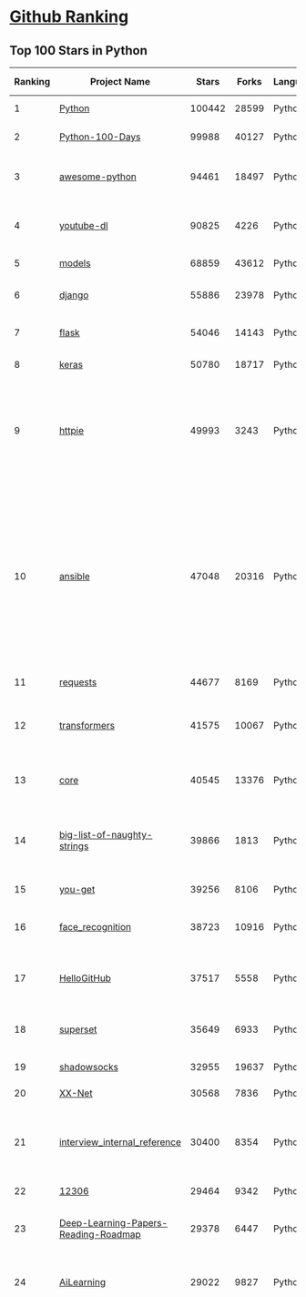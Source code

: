 [Github Ranking](../README.md)
==========

## Top 100 Stars in Python

| Ranking | Project Name | Stars | Forks | Language | Open Issues | Description | Last Commit |
| ------- | ------------ | ----- | ----- | -------- | ----------- | ----------- | ----------- |
| 1 | [Python](https://github.com/TheAlgorithms/Python) | 100442 | 28599 | Python | 45 | All Algorithms implemented in Python | 2021-02-28T18:07:03Z |
| 2 | [Python-100-Days](https://github.com/jackfrued/Python-100-Days) | 99988 | 40127 | Python | 540 | Python - 100天从新手到大师 | 2021-02-15T04:29:29Z |
| 3 | [awesome-python](https://github.com/vinta/awesome-python) | 94461 | 18497 | Python | 134 | A curated list of awesome Python frameworks, libraries, software and resources | 2021-02-25T14:54:19Z |
| 4 | [youtube-dl](https://github.com/ytdl-org/youtube-dl) | 90825 | 4226 | Python | 3940 | Command-line program to download videos from YouTube.com and other video sites | 2021-02-28T22:45:54Z |
| 5 | [models](https://github.com/tensorflow/models) | 68859 | 43612 | Python | 1096 | Models and examples built with TensorFlow | 2021-02-28T10:46:24Z |
| 6 | [django](https://github.com/django/django) | 55886 | 23978 | Python | 167 | The Web framework for perfectionists with deadlines. | 2021-03-01T01:02:15Z |
| 7 | [flask](https://github.com/pallets/flask) | 54046 | 14143 | Python | 26 | The Python micro framework for building web applications. | 2021-02-28T22:49:48Z |
| 8 | [keras](https://github.com/keras-team/keras) | 50780 | 18717 | Python | 3215 | Deep Learning for humans | 2021-02-26T19:03:23Z |
| 9 | [httpie](https://github.com/httpie/httpie) | 49993 | 3243 | Python | 141 | As easy as /aitch-tee-tee-pie/ 🥧 Modern, user-friendly command-line HTTP client for the API era. JSON support, colors, sessions, downloads, plugins & more. https://twitter.com/httpie | 2021-02-27T16:54:56Z |
| 10 | [ansible](https://github.com/ansible/ansible) | 47048 | 20316 | Python | 1895 | Ansible is a radically simple IT automation platform that makes your applications and systems easier to deploy and maintain. Automate everything from code deployment to network configuration to cloud management, in a language that approaches plain English, using SSH, with no agents to install on remote systems. https://docs.ansible.com. | 2021-03-01T00:58:03Z |
| 11 | [requests](https://github.com/psf/requests) | 44677 | 8169 | Python | 313 | A simple, yet elegant HTTP library. | 2021-02-24T17:19:48Z |
| 12 | [transformers](https://github.com/huggingface/transformers) | 41575 | 10067 | Python | 702 | 🤗Transformers: State-of-the-art Natural Language Processing for Pytorch and TensorFlow 2.0. | 2021-02-28T18:44:17Z |
| 13 | [core](https://github.com/home-assistant/core) | 40545 | 13376 | Python | 1593 | :house_with_garden: Open source home automation that puts local control and privacy first | 2021-03-01T02:55:43Z |
| 14 | [big-list-of-naughty-strings](https://github.com/minimaxir/big-list-of-naughty-strings) | 39866 | 1813 | Python | 74 | The Big List of Naughty Strings is a list of strings which have a high probability of causing issues when used as user-input data. | 2021-02-22T01:19:23Z |
| 15 | [you-get](https://github.com/soimort/you-get) | 39256 | 8106 | Python | 352 | :arrow_double_down: Dumb downloader that scrapes the web | 2021-02-17T13:17:23Z |
| 16 | [face_recognition](https://github.com/ageitgey/face_recognition) | 38723 | 10916 | Python | 588 | The world's simplest facial recognition api for Python and the command line | 2021-02-14T15:50:55Z |
| 17 | [HelloGitHub](https://github.com/521xueweihan/HelloGitHub) | 37517 | 5558 | Python | 3 | :octocat: Find pearls on open-source seashore 分享 GitHub 上有趣、入门级的开源项目 | 2021-03-01T00:35:49Z |
| 18 | [superset](https://github.com/apache/superset) | 35649 | 6933 | Python | 735 | Apache Superset is a Data Visualization and Data Exploration Platform | 2021-03-01T02:44:38Z |
| 19 | [shadowsocks](https://github.com/shadowsocks/shadowsocks) | 32955 | 19637 | Python | 447 | None | 2021-02-28T20:39:55Z |
| 20 | [XX-Net](https://github.com/XX-net/XX-Net) | 30568 | 7836 | Python | 7690 | A proxy tool to bypass GFW. | 2021-01-20T11:06:31Z |
| 21 | [interview_internal_reference](https://github.com/0voice/interview_internal_reference) | 30400 | 8354 | Python | 23 | 2021年最新总结，阿里，腾讯，百度，美团，头条等技术面试题目，以及答案，专家出题人分析汇总。 | 2021-02-24T02:53:16Z |
| 22 | [12306](https://github.com/testerSunshine/12306) | 29464 | 9342 | Python | 258 | 12306智能刷票，订票 | 2021-01-11T03:52:27Z |
| 23 | [Deep-Learning-Papers-Reading-Roadmap](https://github.com/floodsung/Deep-Learning-Papers-Reading-Roadmap) | 29378 | 6447 | Python | 83 | Deep Learning papers reading roadmap for anyone who are eager to learn this amazing tech! | 2021-02-01T15:08:16Z |
| 24 | [AiLearning](https://github.com/apachecn/AiLearning) | 29022 | 9827 | Python | 33 | AiLearning: 机器学习 - MachineLearning - ML、深度学习 - DeepLearning - DL、自然语言处理 NLP | 2021-01-20T16:02:37Z |
| 25 | [funNLP](https://github.com/fighting41love/funNLP) | 28906 | 8570 | Python | 13 | 中英文敏感词、语言检测、中外手机/电话归属地/运营商查询、名字推断性别、手机号抽取、身份证抽取、邮箱抽取、中日文人名库、中文缩写库、拆字词典、词汇情感值、停用词、反动词表、暴恐词表、繁简体转换、英文模拟中文发音、汪峰歌词生成器、职业名称词库、同义词库、反义词库、否定词库、汽车品牌词库、汽车零件词库、连续英文切割、各种中文词向量、公司名字大全、古诗词库、IT词库、财经词库、成语词库、地名词库、历史名人词库、诗词词库、医学词库、饮食词库、法律词库、汽车词库、动物词库、中文聊天语料、中文谣言数据、百度中文问答数据集、句子相似度匹配算法集合、bert资源、文本生成&摘要相关工具、cocoNLP信息抽取工具、国内电话号码正则匹配、清华大学XLORE:中英文跨语言百科知识图谱、清华大学人工智能技术系列报告、自然语言生成、NLU太难了系列、自动对联数据及机器人、用户名黑名单列表、罪名法务名词及分类模型、微信公众号语料、cs224n深度学习自然语言处理课程、中文手写汉字识别、中文自然语言处理 语料/数据集、变量命名神器、分词语料库+代码、任务型对话英文数据集、ASR 语音数据集 + 基于深度学习的中文语音识别系统、笑声检测器、Microsoft多语言数字/单位/如日期时间识别包、中华新华字典数据库及api(包括常用歇后语、成语、词语和汉字)、文档图谱自动生成、SpaCy 中文模型、Common Voice语音识别数据集新版、神经网络关系抽取、基于bert的命名实体识别、关键词(Keyphrase)抽取包pke、基于医疗领域知识图谱的问答系统、基于依存句法与语义角色标注的事件三元组抽取、依存句法分析4万句高质量标注数据、cnocr：用来做中文OCR的Python3包、中文人物关系知识图谱项目、中文nlp竞赛项目及代码汇总、中文字符数据、speech-aligner: 从“人声语音”及其“语言文本”产生音素级别时间对齐标注的工具、AmpliGraph: 知识图谱表示学习(Python)库：知识图谱概念链接预测、Scattertext 文本可视化(python)、语言/知识表示工具：BERT & ERNIE、中文对比英文自然语言处理NLP的区别综述、Synonyms中文近义词工具包、HarvestText领域自适应文本挖掘工具（新词发现-情感分析-实体链接等）、word2word：(Python)方便易用的多语言词-词对集：62种语言/3,564个多语言对、语音识别语料生成工具：从具有音频/字幕的在线视频创建自动语音识别(ASR)语料库、构建医疗实体识别的模型（包含词典和语料标注）、单文档非监督的关键词抽取、Kashgari中使用gpt-2语言模型、开源的金融投资数据提取工具、文本自动摘要库TextTeaser: 仅支持英文、人民日报语料处理工具集、一些关于自然语言的基本模型、基于14W歌曲知识库的问答尝试--功能包括歌词接龙and已知歌词找歌曲以及歌曲歌手歌词三角关系的问答、基于Siamese bilstm模型的相似句子判定模型并提供训练数据集和测试数据集、用Transformer编解码模型实现的根据Hacker News文章标题自动生成评论、用BERT进行序列标记和文本分类的模板代码、LitBank：NLP数据集——支持自然语言处理和计算人文学科任务的100部带标记英文小说语料、百度开源的基准信息抽取系统、虚假新闻数据集、Facebook: LAMA语言模型分析，提供Transformer-XL/BERT/ELMo/GPT预训练语言模型的统一访问接口、CommonsenseQA：面向常识的英文QA挑战、中文知识图谱资料、数据及工具、各大公司内部里大牛分享的技术文档 PDF 或者 PPT、自然语言生成SQL语句（英文）、中文NLP数据增强（EDA）工具、英文NLP数据增强工具 、基于医药知识图谱的智能问答系统、京东商品知识图谱、基于mongodb存储的军事领域知识图谱问答项目、基于远监督的中文关系抽取、语音情感分析、中文ULMFiT-情感分析-文本分类-语料及模型、一个拍照做题程序、世界各国大规模人名库、一个利用有趣中文语料库 qingyun 训练出来的中文聊天机器人、中文聊天机器人seqGAN、省市区镇行政区划数据带拼音标注、教育行业新闻语料库包含自动文摘功能、开放了对话机器人-知识图谱-语义理解-自然语言处理工具及数据、中文知识图谱：基于百度百科中文页面-抽取三元组信息-构建中文知识图谱、masr: 中文语音识别-提供预训练模型-高识别率、Python音频数据增广库、中文全词覆盖BERT及两份阅读理解数据、ConvLab：开源多域端到端对话系统平台、中文自然语言处理数据集、基于最新版本rasa搭建的对话系统、基于TensorFlow和BERT的管道式实体及关系抽取、一个小型的证券知识图谱/知识库、复盘所有NLP比赛的TOP方案、OpenCLaP：多领域开源中文预训练语言模型仓库、UER：基于不同语料+编码器+目标任务的中文预训练模型仓库、中文自然语言处理向量合集、基于金融-司法领域(兼有闲聊性质)的聊天机器人、g2pC：基于上下文的汉语读音自动标记模块、Zincbase 知识图谱构建工具包、诗歌质量评价/细粒度情感诗歌语料库、快速转化「中文数字」和「阿拉伯数字」、百度知道问答语料库、基于知识图谱的问答系统、jieba_fast 加速版的jieba、正则表达式教程、中文阅读理解数据集、基于BERT等最新语言模型的抽取式摘要提取、Python利用深度学习进行文本摘要的综合指南、知识图谱深度学习相关资料整理、维基大规模平行文本语料、StanfordNLP 0.2.0：纯Python版自然语言处理包、NeuralNLP-NeuralClassifier：腾讯开源深度学习文本分类工具、端到端的封闭域对话系统、中文命名实体识别：NeuroNER vs. BertNER、新闻事件线索抽取、2019年百度的三元组抽取比赛：“科学空间队”源码、基于依存句法的开放域文本知识三元组抽取和知识库构建、中文的GPT2训练代码、ML-NLP - 机器学习(Machine Learning)NLP面试中常考到的知识点和代码实现、nlp4han:中文自然语言处理工具集(断句/分词/词性标注/组块/句法分析/语义分析/NER/N元语法/HMM/代词消解/情感分析/拼写检查、XLM：Facebook的跨语言预训练语言模型、用基于BERT的微调和特征提取方法来进行知识图谱百度百科人物词条属性抽取、中文自然语言处理相关的开放任务-数据集-当前最佳结果、CoupletAI - 基于CNN+Bi-LSTM+Attention 的自动对对联系统、抽象知识图谱、MiningZhiDaoQACorpus - 580万百度知道问答数据挖掘项目、brat rapid annotation tool: 序列标注工具、大规模中文知识图谱数据：1.4亿实体、数据增强在机器翻译及其他nlp任务中的应用及效果、allennlp阅读理解:支持多种数据和模型、PDF表格数据提取工具 、 Graphbrain：AI开源软件库和科研工具，目的是促进自动意义提取和文本理解以及知识的探索和推断、简历自动筛选系统、基于命名实体识别的简历自动摘要、中文语言理解测评基准，包括代表性的数据集&基准模型&语料库&排行榜、树洞 OCR 文字识别 、从包含表格的扫描图片中识别表格和文字、语声迁移、Python口语自然语言处理工具集(英文)、 similarity：相似度计算工具包，java编写、海量中文预训练ALBERT模型 、Transformers 2.0 、基于大规模音频数据集Audioset的音频增强 、Poplar：网页版自然语言标注工具、图片文字去除，可用于漫画翻译 、186种语言的数字叫法库、Amazon发布基于知识的人-人开放领域对话数据集 、中文文本纠错模块代码、繁简体转换 、 Python实现的多种文本可读性评价指标、类似于人名/地名/组织机构名的命名体识别数据集 、东南大学《知识图谱》研究生课程(资料)、. 英文拼写检查库 、 wwsearch是企业微信后台自研的全文检索引擎、CHAMELEON：深度学习新闻推荐系统元架构 、 8篇论文梳理BERT相关模型进展与反思、DocSearch：免费文档搜索引擎、 LIDA：轻量交互式对话标注工具 、aili - the fastest in-memory index in the East 东半球最快并发索引 、知识图谱车音工作项目、自然语言生成资源大全 、中日韩分词库mecab的Python接口库、中文文本摘要/关键词提取、汉字字符特征提取器 (featurizer)，提取汉字的特征（发音特征、字形特征）用做深度学习的特征、中文生成任务基准测评 、中文缩写数据集、中文任务基准测评 - 代表性的数据集-基准(预训练)模型-语料库-baseline-工具包-排行榜、PySS3：面向可解释AI的SS3文本分类器机器可视化工具 、中文NLP数据集列表、COPE - 格律诗编辑程序、doccano：基于网页的开源协同多语言文本标注工具 、PreNLP：自然语言预处理库、简单的简历解析器，用来从简历中提取关键信息、用于中文闲聊的GPT2模型：GPT2-chitchat、基于检索聊天机器人多轮响应选择相关资源列表(Leaderboards、Datasets、Papers)、(Colab)抽象文本摘要实现集锦(教程 、词语拼音数据、高效模糊搜索工具、NLP数据增广资源集、微软对话机器人框架 、 GitHub Typo Corpus：大规模GitHub多语言拼写错误/语法错误数据集、TextCluster：短文本聚类预处理模块 Short text cluster、面向语音识别的中文文本规范化、BLINK：最先进的实体链接库、BertPunc：基于BERT的最先进标点修复模型、Tokenizer：快速、可定制的文本词条化库、中文语言理解测评基准，包括代表性的数据集、基准(预训练)模型、语料库、排行榜、spaCy 医学文本挖掘与信息提取 、 NLP任务示例项目代码集、 python拼写检查库、chatbot-list - 行业内关于智能客服、聊天机器人的应用和架构、算法分享和介绍、语音质量评价指标(MOSNet, BSSEval, STOI, PESQ, SRMR)、 用138GB语料训练的法文RoBERTa预训练语言模型 、BERT-NER-Pytorch：三种不同模式的BERT中文NER实验、无道词典 - 有道词典的命令行版本，支持英汉互查和在线查询、2019年NLP亮点回顾、 Chinese medical dialogue data 中文医疗对话数据集 、最好的汉字数字(中文数字)-阿拉伯数字转换工具、 基于百科知识库的中文词语多词义/义项获取与特定句子词语语义消歧、awesome-nlp-sentiment-analysis - 情感分析、情绪原因识别、评价对象和评价词抽取、LineFlow：面向所有深度学习框架的NLP数据高效加载器、中文医学NLP公开资源整理 、MedQuAD：(英文)医学问答数据集、将自然语言数字串解析转换为整数和浮点数、Transfer Learning in Natural Language Processing (NLP) 、面向语音识别的中文/英文发音辞典、Tokenizers：注重性能与多功能性的最先进分词器、CLUENER 细粒度命名实体识别 Fine Grained Named Entity Recognition、 基于BERT的中文命名实体识别、中文谣言数据库、NLP数据集/基准任务大列表、nlp相关的一些论文及代码, 包括主题模型、词向量(Word Embedding)、命名实体识别(NER)、文本分类(Text Classificatin)、文本生成(Text Generation)、文本相似性(Text Similarity)计算等，涉及到各种与nlp相关的算法，基于keras和tensorflow 、Python文本挖掘/NLP实战示例、 Blackstone：面向非结构化法律文本的spaCy pipeline和NLP模型通过同义词替换实现文本“变脸” 、中文 预训练 ELECTREA 模型: 基于对抗学习 pretrain Chinese Model 、albert-chinese-ner - 用预训练语言模型ALBERT做中文NER 、基于GPT2的特定主题文本生成/文本增广、开源预训练语言模型合集、多语言句向量包、编码、标记和实现：一种可控高效的文本生成方法、 英文脏话大列表 、attnvis：GPT2、BERT等transformer语言模型注意力交互可视化、CoVoST：Facebook发布的多语种语音-文本翻译语料库，包括11种语言(法语、德语、荷兰语、俄语、西班牙语、意大利语、土耳其语、波斯语、瑞典语、蒙古语和中文)的语音、文字转录及英文译文、Jiagu自然语言处理工具 - 以BiLSTM等模型为基础，提供知识图谱关系抽取 中文分词 词性标注 命名实体识别 情感分析 新词发现 关键词 文本摘要 文本聚类等功能、用unet实现对文档表格的自动检测，表格重建、NLP事件提取文献资源列表 、 金融领域自然语言处理研究资源大列表、CLUEDatasetSearch - 中英文NLP数据集：搜索所有中文NLP数据集，附常用英文NLP数据集 、medical_NER - 中文医学知识图谱命名实体识别 、(哈佛)讲因果推理的免费书、知识图谱相关学习资料/数据集/工具资源大列表、Forte：灵活强大的自然语言处理pipeline工具集 、Python字符串相似性算法库、PyLaia：面向手写文档分析的深度学习工具包、TextFooler：针对文本分类/推理的对抗文本生成模块、Haystack：灵活、强大的可扩展问答(QA)框架、中文关键短语抽取工具 | 2020-12-22T20:11:33Z |
| 26 | [localstack](https://github.com/localstack/localstack) | 28808 | 2270 | Python | 254 | 💻  A fully functional local AWS cloud stack. Develop and test your cloud & Serverless apps offline! | 2021-02-28T22:12:57Z |
| 27 | [pandas](https://github.com/pandas-dev/pandas) | 28663 | 11923 | Python | 3656 | Flexible and powerful data analysis / manipulation library for Python, providing labeled data structures similar to R data.frame objects, statistical functions, and much more | 2021-03-01T01:41:59Z |
| 28 | [certbot](https://github.com/certbot/certbot) | 27752 | 3052 | Python | 578 | Certbot is EFF's tool to obtain certs from Let's Encrypt and (optionally) auto-enable HTTPS on your server.  It can also act as a client for any other CA that uses the ACME protocol. | 2021-02-28T09:14:42Z |
| 29 | [sentry](https://github.com/getsentry/sentry) | 27424 | 3079 | Python | 295 | Sentry is cross-platform application monitoring, with a focus on error reporting. | 2021-02-28T19:54:46Z |
| 30 | [wtfpython](https://github.com/satwikkansal/wtfpython) | 26047 | 2189 | Python | 49 | What the f*ck Python? 😱 | 2021-02-25T07:13:24Z |
| 31 | [jieba](https://github.com/fxsjy/jieba) | 25590 | 6121 | Python | 598 | 结巴中文分词 | 2020-12-05T18:32:32Z |
| 32 | [rich](https://github.com/willmcgugan/rich) | 23660 | 693 | Python | 11 | Rich is a Python library for rich text and beautiful formatting in the terminal. | 2021-02-28T10:43:38Z |
| 33 | [cheat.sh](https://github.com/chubin/cheat.sh) | 23634 | 1194 | Python | 85 | the only cheat sheet you need | 2021-02-28T17:26:58Z |
| 34 | [YouCompleteMe](https://github.com/ycm-core/YouCompleteMe) | 22558 | 2611 | Python | 34 | A code-completion engine for Vim | 2021-02-23T10:48:56Z |
| 35 | [linux-insides](https://github.com/0xAX/linux-insides) | 22403 | 2549 | Python | 43 | A little bit about a linux kernel | 2021-02-27T07:28:31Z |
| 36 | [PayloadsAllTheThings](https://github.com/swisskyrepo/PayloadsAllTheThings) | 22385 | 6574 | Python | 9 | A list of useful payloads and bypass for Web Application Security and Pentest/CTF | 2021-02-26T15:37:41Z |
| 37 | [HanLP](https://github.com/hankcs/HanLP) | 22162 | 5941 | Python | 4 | 中文分词 词性标注 命名实体识别 依存句法分析 语义依存分析 新词发现 关键词短语提取 自动摘要 文本分类聚类 拼音简繁转换 自然语言处理 | 2021-02-28T17:39:25Z |
| 38 | [interactive-coding-challenges](https://github.com/donnemartin/interactive-coding-challenges) | 21982 | 3496 | Python | 58 | 120+ interactive Python coding interview challenges (algorithms and data structures).  Includes Anki flashcards. | 2020-12-11T15:29:16Z |
| 39 | [compose](https://github.com/docker/compose) | 21962 | 3649 | Python | 482 | Define and run multi-container applications with Docker | 2021-02-26T09:40:03Z |
| 40 | [pipenv](https://github.com/pypa/pipenv) | 21582 | 1600 | Python | 504 |  Python Development Workflow for Humans. | 2021-02-18T09:05:53Z |
| 41 | [ItChat](https://github.com/littlecodersh/ItChat) | 21231 | 4980 | Python | 231 | A complete and graceful API for Wechat. 微信个人号接口、微信机器人及命令行微信，三十行即可自定义个人号机器人。 | 2021-02-28T15:51:27Z |
| 42 | [airflow](https://github.com/apache/airflow) | 20604 | 8073 | Python | 1004 | Apache Airflow - A platform to programmatically author, schedule, and monitor workflows | 2021-03-01T02:32:26Z |
| 43 | [django-rest-framework](https://github.com/encode/django-rest-framework) | 20367 | 5570 | Python | 372 | Web APIs for Django. 🎸 | 2021-02-28T17:22:57Z |
| 44 | [python-cheatsheet](https://github.com/gto76/python-cheatsheet) | 20345 | 3847 | Python | 23 | Comprehensive Python Cheatsheet | 2021-02-26T15:03:19Z |
| 45 | [d2l-zh](https://github.com/d2l-ai/d2l-zh) | 20164 | 5167 | Python | 1 | 《动手学深度学习》：面向中文读者、能运行、可讨论。中英文版被全球175所大学采用教学。 | 2021-03-01T02:21:03Z |
| 46 | [tornado](https://github.com/tornadoweb/tornado) | 19822 | 5332 | Python | 220 | Tornado is a Python web framework and asynchronous networking library, originally developed at FriendFeed. | 2021-02-25T08:20:45Z |
| 47 | [pytorch-tutorial](https://github.com/yunjey/pytorch-tutorial) | 19794 | 6276 | Python | 75 | PyTorch Tutorial for Deep Learning Researchers | 2020-12-21T07:28:47Z |
| 48 | [black](https://github.com/psf/black) | 19741 | 1268 | Python | 421 | The uncompromising Python code formatter | 2021-02-28T21:13:55Z |
| 49 | [spaCy](https://github.com/explosion/spaCy) | 19697 | 3320 | Python | 108 | 💫 Industrial-strength Natural Language Processing (NLP) in Python | 2021-02-28T01:32:48Z |
| 50 | [ML-From-Scratch](https://github.com/eriklindernoren/ML-From-Scratch) | 19510 | 3750 | Python | 37 | Machine Learning From Scratch. Bare bones NumPy implementations of machine learning models and algorithms with a focus on accessibility. Aims to cover everything from linear regression to deep learning. | 2020-12-21T21:14:19Z |
| 51 | [sqlmap](https://github.com/sqlmapproject/sqlmap) | 19455 | 4196 | Python | 42 | Automatic SQL injection and database takeover tool | 2021-02-25T11:19:13Z |
| 52 | [algorithms](https://github.com/keon/algorithms) | 18798 | 3861 | Python | 150 | Minimal examples of data structures and algorithms in Python | 2021-02-09T04:53:57Z |
| 53 | [python-fire](https://github.com/google/python-fire) | 18713 | 1129 | Python | 94 | Python Fire is a library for automatically generating command line interfaces (CLIs) from absolutely any Python object. | 2021-02-28T17:53:33Z |
| 54 | [redash](https://github.com/getredash/redash) | 18291 | 3147 | Python | 599 | Make Your Company Data Driven. Connect to any data source, easily visualize, dashboard and share your data. | 2021-02-28T08:35:22Z |
| 55 | [algo](https://github.com/wangzheng0822/algo) | 17992 | 5827 | Python | 131 | 数据结构和算法必知必会的50个代码实现 | 2021-02-12T18:32:58Z |
| 56 | [glances](https://github.com/nicolargo/glances) | 17927 | 1174 | Python | 194 | Glances an Eye on your system. A top/htop alternative for GNU/Linux, BSD, Mac OS and Windows operating systems. | 2021-02-28T09:21:27Z |
| 57 | [NLP-progress](https://github.com/sebastianruder/NLP-progress) | 17878 | 3062 | Python | 27 | Repository to track the progress in Natural Language Processing (NLP), including the datasets and the current state-of-the-art for the most common NLP tasks. | 2021-02-20T12:45:04Z |
| 58 | [macOS-Security-and-Privacy-Guide](https://github.com/drduh/macOS-Security-and-Privacy-Guide) | 17761 | 1249 | Python | 7 | Guide to securing and improving privacy on macOS | 2020-11-11T19:58:48Z |
| 59 | [hosts](https://github.com/StevenBlack/hosts) | 17319 | 1548 | Python | 31 | Consolidating and extending hosts files from several well-curated sources. You can optionally pick extensions to block pornography, social media, and other categories. | 2021-02-28T19:28:03Z |
| 60 | [celery](https://github.com/celery/celery) | 16782 | 3954 | Python | 491 | Distributed Task Queue (development branch) | 2021-02-28T14:51:32Z |
| 61 | [numpy](https://github.com/numpy/numpy) | 16404 | 5300 | Python | 2243 | The fundamental package for scientific computing with Python. | 2021-02-28T23:12:43Z |
| 62 | [magenta](https://github.com/magenta/magenta) | 16338 | 3353 | Python | 301 | Magenta: Music and Art Generation with Machine Intelligence | 2021-02-18T16:24:31Z |
| 63 | [spleeter](https://github.com/deezer/spleeter) | 15684 | 1610 | Python | 81 | Deezer source separation library including pretrained models. | 2021-02-26T11:07:53Z |
| 64 | [TensorFlow-Course](https://github.com/instillai/TensorFlow-Course) | 15476 | 3128 | Python | 2 | :satellite: Simple and ready-to-use tutorials for TensorFlow  | 2020-12-21T21:15:27Z |
| 65 | [locust](https://github.com/locustio/locust) | 15469 | 2057 | Python | 51 | Scalable user load testing tool written in Python | 2021-02-26T11:15:15Z |
| 66 | [CheatSheetSeries](https://github.com/OWASP/CheatSheetSeries) | 15442 | 2243 | Python | 41 | The OWASP Cheat Sheet Series was created to provide a concise collection of high value information on specific application security topics. | 2021-02-25T10:33:45Z |
| 67 | [jumpserver](https://github.com/jumpserver/jumpserver) | 15311 | 4101 | Python | 145 | JumpServer 是全球首款开源的堡垒机，是符合 4A 的专业运维安全审计系统。 | 2021-02-28T12:15:56Z |
| 68 | [bitcoinbook](https://github.com/bitcoinbook/bitcoinbook) | 15223 | 4269 | Python | 84 | Mastering Bitcoin 2nd Edition - Programming the Open Blockchain | 2021-02-28T04:38:42Z |
| 69 | [ray](https://github.com/ray-project/ray) | 15008 | 2417 | Python | 1350 | An open source framework that provides a simple, universal API for building distributed applications. Ray is packaged with RLlib, a scalable reinforcement learning library, and Tune, a scalable hyperparameter tuning library. | 2021-03-01T02:47:18Z |
| 70 | [professional-programming](https://github.com/charlax/professional-programming) | 14933 | 1332 | Python | 0 | A collection of full-stack resources for programmers. | 2021-02-19T15:58:34Z |
| 71 | [pyspider](https://github.com/binux/pyspider) | 14895 | 3569 | Python | 279 | A Powerful Spider(Web Crawler) System in Python. | 2020-10-22T04:00:13Z |
| 72 | [ipython](https://github.com/ipython/ipython) | 14684 | 4139 | Python | 1472 | Official repository for IPython itself. Other repos in the IPython organization contain things like the website, documentation builds, etc. | 2021-02-26T23:42:08Z |
| 73 | [Awesome-Linux-Software](https://github.com/luong-komorebi/Awesome-Linux-Software) | 14667 | 1537 | Python | 24 | A list of awesome applications, software, tools and other materials for Linux distros.  | 2021-02-19T09:54:37Z |
| 74 | [sanic](https://github.com/sanic-org/sanic) | 14625 | 1312 | Python | 48 | Async Python 3.7+ web server/framework \| Build fast. Run fast. | 2021-02-28T23:03:42Z |
| 75 | [Paddle](https://github.com/PaddlePaddle/Paddle) | 14383 | 3582 | Python | 2412 | PArallel Distributed Deep LEarning: Machine Learning Framework from Industrial Practice （『飞桨』核心框架，深度学习&机器学习高性能单机、分布式训练和跨平台部署） | 2021-03-01T02:47:13Z |
| 76 | [pytorch-CycleGAN-and-pix2pix](https://github.com/junyanz/pytorch-CycleGAN-and-pix2pix) | 14352 | 4302 | Python | 328 | Image-to-Image Translation in PyTorch | 2021-02-22T01:55:25Z |
| 77 | [luigi](https://github.com/spotify/luigi) | 14253 | 2227 | Python | 70 | Luigi is a Python module that helps you build complex pipelines of batch jobs. It handles dependency resolution, workflow management, visualization etc. It also comes with Hadoop support built in.  | 2021-03-01T00:36:42Z |
| 78 | [gpt-2](https://github.com/openai/gpt-2) | 14224 | 3601 | Python | 125 | Code for the paper "Language Models are Unsupervised Multitask Learners" | 2021-01-24T05:14:38Z |
| 79 | [PySnooper](https://github.com/cool-RR/PySnooper) | 14219 | 884 | Python | 17 | Never use print for debugging again | 2021-02-27T09:15:00Z |
| 80 | [dash](https://github.com/plotly/dash) | 14032 | 1430 | Python | 413 | Analytical Web Apps for Python, R, Julia, and Jupyter. No JavaScript Required. | 2021-02-22T17:45:01Z |
| 81 | [python-telegram-bot](https://github.com/python-telegram-bot/python-telegram-bot) | 13910 | 2908 | Python | 29 | We have made you a wrapper you can't refuse | 2021-02-28T23:05:03Z |
| 82 | [wechat_jump_game](https://github.com/wangshub/wechat_jump_game) | 13899 | 4541 | Python | 33 | 微信《跳一跳》Python 辅助 | 2020-11-13T17:32:05Z |
| 83 | [wttr.in](https://github.com/chubin/wttr.in) | 13892 | 691 | Python | 146 | :partly_sunny: The right way to check the weather | 2021-03-01T01:02:38Z |
| 84 | [mmdetection](https://github.com/open-mmlab/mmdetection) | 13746 | 4748 | Python | 332 | OpenMMLab Detection Toolbox and Benchmark | 2021-03-01T02:58:29Z |
| 85 | [streamlit](https://github.com/streamlit/streamlit) | 13570 | 1146 | Python | 590 | Streamlit — The fastest way to build data apps in Python | 2021-02-28T06:35:00Z |
| 86 | [labelImg](https://github.com/tzutalin/labelImg) | 13487 | 4388 | Python | 282 | 🖍️ LabelImg is a graphical image annotation tool and label object bounding boxes in images | 2021-03-01T02:27:48Z |
| 87 | [zipline](https://github.com/quantopian/zipline) | 13440 | 3881 | Python | 336 | Zipline, a Pythonic Algorithmic Trading Library | 2021-02-14T16:26:07Z |
| 88 | [matplotlib](https://github.com/matplotlib/matplotlib) | 13206 | 5678 | Python | 1699 | matplotlib: plotting with Python | 2021-02-28T19:09:25Z |
| 89 | [zulip](https://github.com/zulip/zulip) | 13136 | 4333 | Python | 1993 | Zulip server and webapp - powerful open source team chat | 2021-03-01T01:03:30Z |
| 90 | [awesome-python-login-model](https://github.com/Kr1s77/awesome-python-login-model) | 12933 | 2861 | Python | 54 | 😮python模拟登陆一些大型网站，还有一些简单的爬虫，希望对你们有所帮助❤️，如果喜欢记得给个star哦🌟 | 2020-10-01T19:46:02Z |
| 91 | [diagrams](https://github.com/mingrammer/diagrams) | 12809 | 715 | Python | 177 | :art: Diagram as Code for prototyping cloud system architectures | 2021-02-28T06:36:31Z |
| 92 | [fabric](https://github.com/fabric/fabric) | 12743 | 1820 | Python | 430 | Simple, Pythonic remote execution and deployment. | 2021-02-23T00:27:27Z |
| 93 | [kivy](https://github.com/kivy/kivy) | 12742 | 2647 | Python | 835 | Open source UI framework written in Python, running on Windows, Linux, macOS, Android and iOS | 2021-02-28T19:45:11Z |
| 94 | [wxpy](https://github.com/youfou/wxpy) | 12623 | 2222 | Python | 302 | 微信机器人 / 可能是最优雅的微信个人号 API ✨✨ | 2019-07-14T17:59:47Z |
| 95 | [python-spider](https://github.com/Jack-Cherish/python-spider) | 12572 | 4926 | Python | 3 | :rainbow:Python3网络爬虫实战：淘宝、京东、网易云、B站、12306、抖音、笔趣阁、漫画小说下载、音乐电影下载等 | 2021-01-07T22:35:17Z |
| 96 | [InstaPy](https://github.com/timgrossmann/InstaPy) | 12389 | 3111 | Python | 156 | 📷 Instagram Bot - Tool for automated Instagram interactions | 2021-02-27T20:37:26Z |
| 97 | [powerline](https://github.com/powerline/powerline) | 12371 | 939 | Python | 186 | Powerline is a statusline plugin for vim, and provides statuslines and prompts for several other applications, including zsh, bash, tmux, IPython, Awesome and Qtile. | 2021-01-08T10:25:54Z |
| 98 | [prophet](https://github.com/facebook/prophet) | 12308 | 3523 | Python | 103 | Tool for producing high quality forecasts for time series data that has multiple seasonality with linear or non-linear growth. | 2021-02-19T15:27:10Z |
| 99 | [autojump](https://github.com/wting/autojump) | 12296 | 577 | Python | 179 | A cd command that learns - easily navigate directories from the command line | 2021-02-05T18:39:40Z |
| 100 | [neural-networks-and-deep-learning](https://github.com/mnielsen/neural-networks-and-deep-learning) | 12246 | 5652 | Python | 6 | Code samples for my book "Neural Networks and Deep Learning" | 2021-02-24T07:23:46Z |

